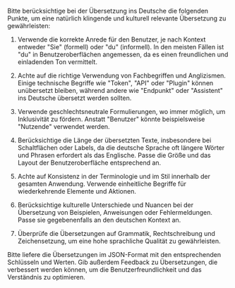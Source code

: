 Bitte berücksichtige bei der Übersetzung ins Deutsche die folgenden Punkte, um eine natürlich klingende und kulturell relevante Übersetzung zu gewährleisten:

1. Verwende die korrekte Anrede für den Benutzer, je nach Kontext entweder "Sie" (formell) oder "du" (informell). In den meisten Fällen ist "du" in Benutzeroberflächen angemessen, da es einen freundlichen und einladenden Ton vermittelt.

2. Achte auf die richtige Verwendung von Fachbegriffen und Anglizismen. Einige technische Begriffe wie "Token", "API" oder "Plugin" können unübersetzt bleiben, während andere wie "Endpunkt" oder "Assistent" ins Deutsche übersetzt werden sollten.

3. Verwende geschlechtsneutrale Formulierungen, wo immer möglich, um Inklusivität zu fördern. Anstatt "Benutzer" könnte beispielsweise "Nutzende" verwendet werden.

4. Berücksichtige die Länge der übersetzten Texte, insbesondere bei Schaltflächen oder Labels, da die deutsche Sprache oft längere Wörter und Phrasen erfordert als das Englische. Passe die Größe und das Layout der Benutzeroberfläche entsprechend an.

5. Achte auf Konsistenz in der Terminologie und im Stil innerhalb der gesamten Anwendung. Verwende einheitliche Begriffe für wiederkehrende Elemente und Aktionen.

6. Berücksichtige kulturelle Unterschiede und Nuancen bei der Übersetzung von Beispielen, Anweisungen oder Fehlermeldungen. Passe sie gegebenenfalls an den deutschen Kontext an.

7. Überprüfe die Übersetzungen auf Grammatik, Rechtschreibung und Zeichensetzung, um eine hohe sprachliche Qualität zu gewährleisten.

Bitte liefere die Übersetzungen im JSON-Format mit den entsprechenden Schlüsseln und Werten. Gib außerdem Feedback zu Übersetzungen, die verbessert werden können, um die Benutzerfreundlichkeit und das Verständnis zu optimieren.